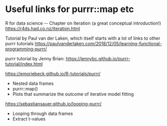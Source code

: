Useful links for purrr::map etc
===============================

R for data science -- Chapter on Iteration (a great conceptual introduction!)
https://r4ds.had.co.nz/iteration.html

Tutorial by Paul van der Laken, which itself starts with a lot of links to
other purrr tutorials
https://paulvanderlaken.com/2018/12/05/learning-functional-programming-purrr/


purrr tutorial by Jenny Brian:
https://jennybc.github.io/purrr-tutorial/index.html

https://emoriebeck.github.io/R-tutorials/purrr/ 
- Nested data frames
- purrr::map()
- Plots that summarize the outcome of iterative model fitting


https://sebastiansauer.github.io/looping-purrr/
- Looping through data frames
- Extract t-values
